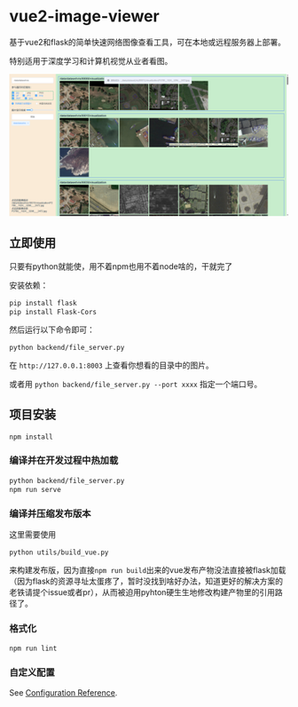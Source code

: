 # vue2-image-viewer

基于vue2和flask的简单快速网络图像查看工具，可在本地或远程服务器上部署。

特别适用于深度学习和计算机视觉从业者看图。


<div align="center">
  <img src="docs/WechatIMG58.png"/>
</div>

## 立即使用

只要有python就能使，用不着npm也用不着node啥的，干就完了

安装依赖：
```
pip install flask
pip install Flask-Cors
```

然后运行以下命令即可：
```
python backend/file_server.py
```
在 `http://127.0.0.1:8003` 上查看你想看的目录中的图片。

或者用 `python backend/file_server.py --port xxxx` 指定一个端口号。


## 项目安装
```
npm install
```

### 编译并在开发过程中热加载
```
python backend/file_server.py
npm run serve
```

### 编译并压缩发布版本

这里需要使用
```
python utils/build_vue.py
```
来构建发布版，因为直接`npm run build`出来的vue发布产物没法直接被flask加载（因为flask的资源寻址太蛋疼了，暂时没找到啥好办法，知道更好的解决方案的老铁请提个issue或者pr），从而被迫用pyhton硬生生地修改构建产物里的引用路径了。

### 格式化
```
npm run lint
```

### 自定义配置
See [Configuration Reference](https://cli.vuejs.org/config/).


